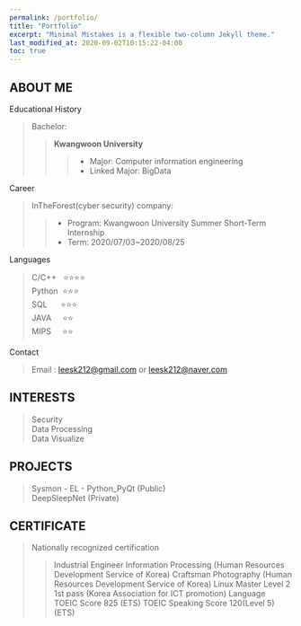 ```yaml
---
permalink: /portfolio/
title: "Portfolio"
excerpt: "Minimal Mistakes is a flexible two-column Jekyll theme."
last_modified_at: 2020-09-02T10:15:22-04:00
toc: true
---
```


## **ABOUT ME**

Educational History

 > Bachelor: 
 >> **Kwangwoon University**
 >>> - Major: Computer information engineering  
 >>> - Linked Major: BigData

Career
> InTheForest(cyber security) company: 
>> - Program: Kwangwoon University Summer Short-Term Internship      
>> - Term: 2020/07/03~2020/08/25

Languages
> C/C++&nbsp;&nbsp;&nbsp;⭐⭐⭐⭐  
> Python &nbsp;⭐⭐⭐  
> SQL    &nbsp; &nbsp; &nbsp;⭐⭐⭐  
> JAVA&nbsp;&nbsp;&nbsp;&nbsp;&nbsp;⭐⭐  
> MIPS&nbsp;&nbsp;&nbsp;&nbsp;&nbsp;⭐⭐  

Contact
> Email : leesk212@gmail.com or leesk212@naver.com

## **INTERESTS**
> Security  
> Data Processing  
> Data Visualize  

## **PROJECTS**
> Sysmon - EL - Python_PyQt (Public)  
> DeepSleepNet (Private)

## **CERTIFICATE**

> Nationally recognized certification  
>> Industrial Engineer Information Processing (Human Resources Development Service of Korea)
>> Craftsman Photography (Human Resources Development Service of Korea)
>> Linux Master Level 2 1st pass (Korea Association for ICT promotion)
> Language  
>> TOEIC Score 825 (ETS)
>> TOEIC Speaking Score 120(Level 5) (ETS)

